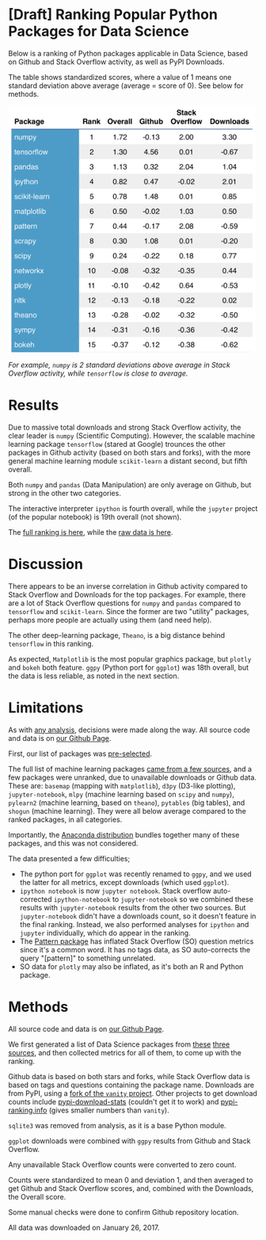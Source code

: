 # [Draft] Ranking Popular Python Packages for Data Science

Below is a ranking of Python packages applicable in Data Science, based on
Github and Stack Overflow activity, as well as PyPI Downloads.

The table shows standardized scores, where a value of 1 means one standard
deviation above average (average = score of 0). See below for methods.

<img src="img/python-rank.png" width=500px></img>

*For example, `numpy` is 2 standard deviations above average in Stack Overflow
activity, while `tensorflow` is close to average.*

# Results

Due to massive total downloads and strong Stack Overflow activity, the clear
leader is `numpy` (Scientific Computing). However, the scalable machine
learning package `tensorflow` (stared at Google) trounces the other packages in
Github activity (based on both stars and forks), with the more general machine
learning module `scikit-learn` a distant second, but fifth overall.

Both `numpy` and `pandas` (Data Manipulation) are only average on Github, but
strong in the other two categories.

The interactive interpreter `ipython` is fourth overall, while the `jupyter`
project (of the popular notebook) is 19th overall (not shown).

The [full ranking is here](output/python-ranks-with-na.csv), while
the [raw data is here](output/python-data-wide.csv).


# Discussion

There appears to be an inverse correlation in Github activity compared to Stack
Overflow and Downloads for the top packages. For example, there are a lot of
Stack Overflow questions for `numpy` and `pandas` compared to `tensorflow` and
`scikit-learn`. Since the former are two "utility" packages, perhaps more people are
actually using them (and need help).

The other deep-learning package, `Theano`, is a big distance behind `tensorflow`
in this ranking. 

As expected, `Matplotlib` is the most popular graphics package, but `plotly`
and `bokeh` both feature. `ggpy` (Python port for `ggplot`) was 18th overall,
but the data is less reliable, as noted in the next section. 


# Limitations

As
with [any analysis](https://twitter.com/benhamner/status/732392995610198016),
decisions were made along the way. All source code and data is on [our Github Page](https://github.com/thedataincubator/data-science-blogs).

First, our list of packages was [pre-selected](#Methods). 

The full list of machine learning packages [came from a few sources](#Methods),
and a few packages were unranked, due to unavailable downloads or Github
data. These are: `basemap` (mapping with `matplotlib`), `d3py` (D3-like
plotting), `jupyter-notebook`, `mlpy` (machine learning based on `scipy` and
`numpy`), `pylearn2` (machine learning, based on `theano`), `pytables` (big
tables), and `shogun` (machine learning). They were all below average compared
to the ranked packages, in all categories.

Importantly,
the [Anaconda distribution](https://www.continuum.io/anaconda-overview) bundles
together many of these packages, and this was not considered.

The data presented a few difficulties;

* The python port for `ggplot` was recently renamed to `ggpy`, and we used the
  latter for all metrics, except downloads (which used `ggplot`).
* `ipython notebook` is now `jupyter notebook`. Stack overflow auto-corrected
  `ipython-notebook` to `jupyter-notebook` so we combined these results with
  `jupyter-notebook` results from the other two sources. But `jupyter-notebook`
  didn't have a downloads count, so it doesn't feature in the final
  ranking. Instead, we also performed analyses for `ipython` and `jupyter`
  individually, which do appear in the ranking.
* The [Pattern package](https://github.com/clips/pattern) has inflated Stack
  Overflow (SO) question metrics since it's a common word. It has no tags data,
  as SO auto-corrects the query "[pattern]" to something unrelated.
* SO data for `plotly` may also be inflated, as it's both an R and Python
  package.



# Methods

All source code and data is on [our Github Page](https://github.com/thedataincubator/data-science-blogs).

We first generated a list of Data Science packages
from
[these](https://github.com/rasbt/pattern_classification/blob/master/resources/python_data_libraries.md) [three](https://www.upwork.com/hiring/data/15-python-libraries-data-science/) [sources](http://www.datasciencecentral.com/profiles/blogs/9-python-analytics-libraries-1),
and then collected metrics for all of them, to come up with the ranking.

Github data is based on both stars and forks, while Stack Overflow data is based
on tags and questions containing the package name. Downloads are from PyPI,
using
a [fork of the `vanity` project](https://github.com/pavopax/vanity). Other
projects to get download counts
include [pypi-download-stats](https://github.com/jantman/pypi-download-stats)
(couldn't get it to work)
and [pypi-ranking.info](http://pypi-ranking.info/alltime) (gives smaller
numbers than `vanity`).

`sqlite3` was removed from analysis, as it is a base Python module.

`ggplot` downloads were combined with `ggpy` results from Github and Stack
Overflow.

Any unavailable Stack Overflow counts were converted to zero count.

Counts were standardized to mean 0 and deviation 1, and then averaged to get
Github and Stack Overflow scores, and, combined with the Downloads, the Overall
score.

Some manual checks were done to confirm Github repository location.

All data was downloaded on January 26, 2017.
